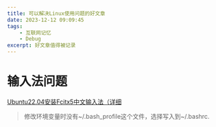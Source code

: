 ```yaml
---
title: 可以解决Linux使用问题的好文章
date: 2023-12-12 09:09:45
tags: 
    - 互联网记忆
    - Debug
excerpt: 好文章值得被记录
---
```

# 输入法问题
[Ubuntu22.04安装Fcitx5中文输入法（详细](https://zhuanlan.zhihu.com/p/508797663)

> 修改环境变量时没有~/.bash_profile这个文件，选择写入到~/.bashrc.
